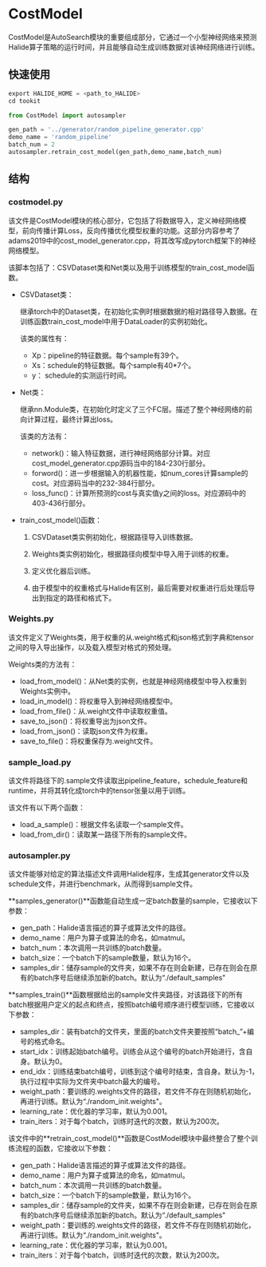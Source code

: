 # CostModel

CostModel是AutoSearch模块的重要组成部分，它通过一个小型神经网络来预测Halide算子策略的运行时间，并且能够自动生成训练数据对该神经网络进行训练。



## 快速使用

```python
export HALIDE_HOME = <path_to_HALIDE>
cd tookit

from CostModel import autosampler

gen_path = '../generator/random_pipeline_generator.cpp'
demo_name = 'random_pipeline'
batch_num = 2
autosampler.retrain_cost_model(gen_path,demo_name,batch_num)

```





## 结构 

### costmodel.py

该文件是CostModel模块的核心部分，它包括了将数据导入，定义神经网络模型，前向传播计算Loss，反向传播优化模型权重的功能。这部分内容参考了adams2019中的cost_model_generator.cpp，将其改写成pytorch框架下的神经网络模型。

该脚本包括了：CSVDataset类和Net类以及用于训练模型的train_cost_model函数。

* CSVDataset类：

  继承torch中的Dataset类，在初始化实例时根据数据的相对路径导入数据。在训练函数train_cost_model中用于DataLoader的实例初始化。

  该类的属性有：

  * Xp：pipeline的特征数据。每个sample有39个。
  * Xs：schedule的特征数据。每个sample有40*7个。
  * y：  schedule的实测运行时间。

* Net类：

  继承nn.Module类，在初始化时定义了三个FC层。描述了整个神经网络的前向计算过程，最终计算出loss。

  该类的方法有：

  * network()：输入特征数据，进行神经网络部分计算。对应cost_model_generator.cpp源码当中的184-230行部分。
  * forword()：进一步根据输入的机器性能，如num_cores计算sample的cost。对应源码当中的232-384行部分。
  * loss_func()：计算所预测的cost与真实值y之间的loss。对应源码中的403-436行部分。

* train_cost_model()函数：

  1. CSVDataset类实例初始化，根据路径导入训练数据。

  2. Weights类实例初始化，根据路径向模型中导入用于训练的权重。
  3. 定义优化器后训练。
  4. 由于模型中的权重格式与Halide有区别，最后需要对权重进行后处理后导出到指定的路径和格式下。



### Weights.py

该文件定义了Weights类，用于权重的从.weight格式和json格式到字典和tensor之间的导入导出操作，以及载入模型对格式的预处理。

Weights类的方法有：

* load_from_model()：从Net类的实例，也就是神经网络模型中导入权重到Weights实例中。
* load_in_model()：将权重导入到神经网络模型中。
* load_from_file()：从.weight文件中读取权重值。
* save_to_json()：将权重导出为json文件。
* load_from_json()：读取json文件为权重。
* save_to_file()：将权重保存为.weight文件。



### sample_load.py

该文件将路径下的.sample文件读取出pipeline_feature，schedule_feature和runtime，并将其转化成torch中的tensor张量以用于训练。

该文件有以下两个函数：

* load_a_sample()：根据文件名读取一个sample文件。
* load_from_dir()：读取某一路径下所有的sample文件。



### autosampler.py

该文件能够对给定的算法描述文件调用Halide程序，生成其generator文件以及schedule文件，并进行benchmark，从而得到sample文件。



**samples_generator()**函数能自动生成一定batch数量的sample，它接收以下参数：

* gen_path：Halide语言描述的算子或算法文件的路径。
* demo_name：用户为算子或算法的命名，如matmul。
* batch_num：本次调用一共训练的batch数量。
* batch_size：一个batch下的sample数量，默认为16个。
* samples_dir：储存sample的文件夹，如果不存在则会新建，已存在则会在原有的batch序号后继续添加新的batch。默认为“./default_samples"



**samples_train()**函数根据给出的sample文件夹路径，对该路径下的所有batch根据用户定义的起点和终点，按照batch编号顺序进行模型训练，它接收以下参数：

* samples_dir：装有batch的文件夹，里面的batch文件夹要按照“batch_”+编号的格式命名。
* start_idx：训练起始batch编号。训练会从这个编号的batch开始进行，含自身。默认为0。
* end_idx：训练结束batch编号，训练到这个编号时结束，含自身。默认为-1，执行过程中实际为文件夹中batch最大的编号。
* weight_path：要训练的.weights文件的路径，若文件不存在则随机初始化，再进行训练。默认为“./random_init.weights"。
* learning_rate：优化器的学习率，默认为0.001。
* train_iters：对于每个batch，训练时迭代的次数，默认为200次。



该文件中的**retrain_cost_model()**函数是CostModel模块中最终整合了整个训练流程的函数，它接收以下参数：

* gen_path：Halide语言描述的算子或算法文件的路径。
* demo_name：用户为算子或算法的命名，如matmul。
* batch_num：本次调用一共训练的batch数量。
* batch_size：一个batch下的sample数量，默认为16个。
* samples_dir：储存sample的文件夹，如果不存在则会新建，已存在则会在原有的batch序号后继续添加新的batch。默认为“./default_samples"
* weight_path：要训练的.weights文件的路径，若文件不存在则随机初始化，再进行训练。默认为“./random_init.weights"。
* learning_rate：优化器的学习率，默认为0.001。
* train_iters：对于每个batch，训练时迭代的次数，默认为200次。



